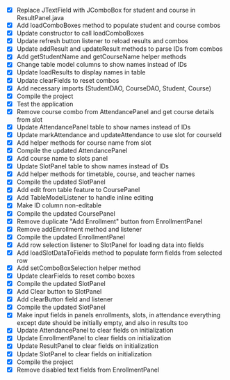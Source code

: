 - [x] Replace JTextField with JComboBox for student and course in ResultPanel.java
- [x] Add loadComboBoxes method to populate student and course combos
- [x] Update constructor to call loadComboBoxes
- [x] Update refresh button listener to reload results and combos
- [x] Update addResult and updateResult methods to parse IDs from combos
- [x] Add getStudentName and getCourseName helper methods
- [x] Change table model columns to show names instead of IDs
- [x] Update loadResults to display names in table
- [x] Update clearFields to reset combos
- [x] Add necessary imports (StudentDAO, CourseDAO, Student, Course)
- [x] Compile the project
- [x] Test the application
- [x] Remove course combo from AttendancePanel and get course details from slot
- [x] Update AttendancePanel table to show names instead of IDs
- [x] Update markAttendance and updateAttendance to use slot for courseId
- [x] Add helper methods for course name from slot
- [x] Compile the updated AttendancePanel
- [x] Add course name to slots panel
- [x] Update SlotPanel table to show names instead of IDs
- [x] Add helper methods for timetable, course, and teacher names
- [x] Compile the updated SlotPanel
- [x] Add edit from table feature to CoursePanel
- [x] Add TableModelListener to handle inline editing
- [x] Make ID column non-editable
- [x] Compile the updated CoursePanel
- [x] Remove duplicate "Add Enrollment" button from EnrollmentPanel
- [x] Remove addEnrollment method and listener
- [x] Compile the updated EnrollmentPanel
- [x] Add row selection listener to SlotPanel for loading data into fields
- [x] Add loadSlotDataToFields method to populate form fields from selected row
- [x] Add setComboBoxSelection helper method
- [x] Update clearFields to reset combo boxes
- [x] Compile the updated SlotPanel
- [x] Add Clear button to SlotPanel
- [x] Add clearButton field and listener
- [x] Compile the updated SlotPanel
- [x] Make input fields in panels enrollments, slots, in attendance everything except date should be initially empty, and also in results too
- [x] Update AttendancePanel to clear fields on initialization
- [x] Update EnrollmentPanel to clear fields on initialization
- [x] Update ResultPanel to clear fields on initialization
- [x] Update SlotPanel to clear fields on initialization
- [x] Compile the project
- [x] Remove disabled text fields from EnrollmentPanel
